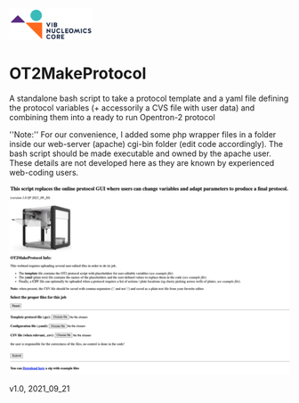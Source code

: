 <img src="https://raw.githubusercontent.com/Nucleomics-VIB/Opentrons/main/pictures/NC_logo.png" width=150px>

# OT2MakeProtocol

A standalone bash script to take a protocol template and a yaml file defining the protocol variables (+ accessorily a CVS file with user data) and combining them into a ready to run Opentron-2 protocol

''Note:'' For our convenience, I added some php wrapper files in a folder inside our web-server (apache) cgi-bin folder (edit code accordingly). The bash script should be made executable and owned by the apache user. These details are not developed here as they are known by experienced web-coding users.

<img src="https://raw.githubusercontent.com/Nucleomics-VIB/Opentrons/main/pictures/OT2MakeProtocol.png" width=900px>

v1.0, 2021_09_21
